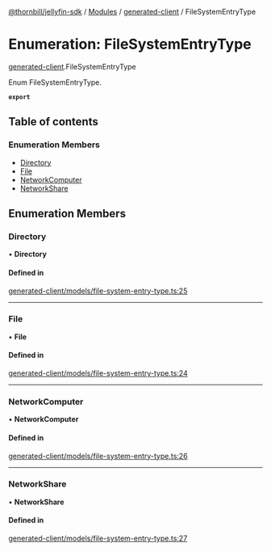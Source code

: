 [@thornbill/jellyfin-sdk](../README.md) / [Modules](../modules.md) / [generated-client](../modules/generated_client.md) / FileSystemEntryType

# Enumeration: FileSystemEntryType

[generated-client](../modules/generated_client.md).FileSystemEntryType

Enum FileSystemEntryType.

**`export`**

## Table of contents

### Enumeration Members

- [Directory](generated_client.FileSystemEntryType.md#directory)
- [File](generated_client.FileSystemEntryType.md#file)
- [NetworkComputer](generated_client.FileSystemEntryType.md#networkcomputer)
- [NetworkShare](generated_client.FileSystemEntryType.md#networkshare)

## Enumeration Members

### Directory

• **Directory**

#### Defined in

[generated-client/models/file-system-entry-type.ts:25](https://github.com/thornbill/jellyfin-sdk-typescript/blob/03092f3/src/generated-client/models/file-system-entry-type.ts#L25)

___

### File

• **File**

#### Defined in

[generated-client/models/file-system-entry-type.ts:24](https://github.com/thornbill/jellyfin-sdk-typescript/blob/03092f3/src/generated-client/models/file-system-entry-type.ts#L24)

___

### NetworkComputer

• **NetworkComputer**

#### Defined in

[generated-client/models/file-system-entry-type.ts:26](https://github.com/thornbill/jellyfin-sdk-typescript/blob/03092f3/src/generated-client/models/file-system-entry-type.ts#L26)

___

### NetworkShare

• **NetworkShare**

#### Defined in

[generated-client/models/file-system-entry-type.ts:27](https://github.com/thornbill/jellyfin-sdk-typescript/blob/03092f3/src/generated-client/models/file-system-entry-type.ts#L27)
